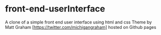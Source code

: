 # front-end-userInterface
A clone of a simple front end user interface using html and css
Theme by Matt Graham [https://twitter.com/michigangraham]
hosted on Github pages

